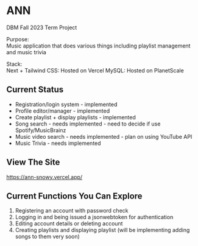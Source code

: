 # ANN
DBM Fall 2023 Term Project
  
Purpose:  
Music application that does various things including playlist management and music trivia  
  
Stack:  
Next + Tailwind CSS: Hosted on Vercel
MySQL: Hosted on PlanetScale


## Current Status
- Registration/login system - implemented
- Profile editor/manager  - implemented
- Create playlist + display playlists - implemented
- Song search - needs implemented - need to decide if use Spotify/MusicBrainz
- Music video search - needs implemented - plan on using YouTube API
- Music Trivia - needs implemented

## View The Site  
https://ann-snowy.vercel.app/

## Current Functions You Can Explore
1. Registering an account with password check
2. Logging in and being issued a jsonwebtoken for authentication
3. Editing account details or deleting account
4. Creating playlists and displaying playlist (will be implementing adding songs to them very soon)


